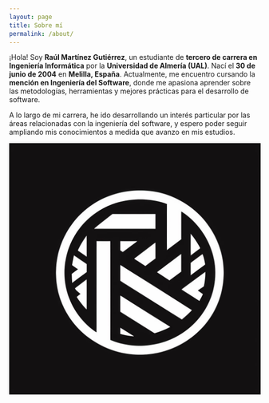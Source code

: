 ```yaml
---
layout: page
title: Sobre mí
permalink: /about/
---
```



¡Hola! Soy **Raúl Martínez Gutiérrez**, un estudiante de **tercero de carrera en Ingeniería Informática** por la **Universidad de Almería (UAL)**. Nací el **30 de junio de 2004** en **Melilla, España**. Actualmente, me encuentro cursando la **mención en Ingeniería del Software**, donde me apasiona aprender sobre las metodologías, herramientas y mejores prácticas para el desarrollo de software.

A lo largo de mi carrera, he ido desarrollando un interés particular por las áreas relacionadas con la ingeniería del software, y espero poder seguir ampliando mis conocimientos a medida que avanzo en mis estudios.

<!-- Aquí puedes poner tu foto -->
![Foto de Raúl Martínez Gutiérrez](img/LogoPersonal.jpeg)


